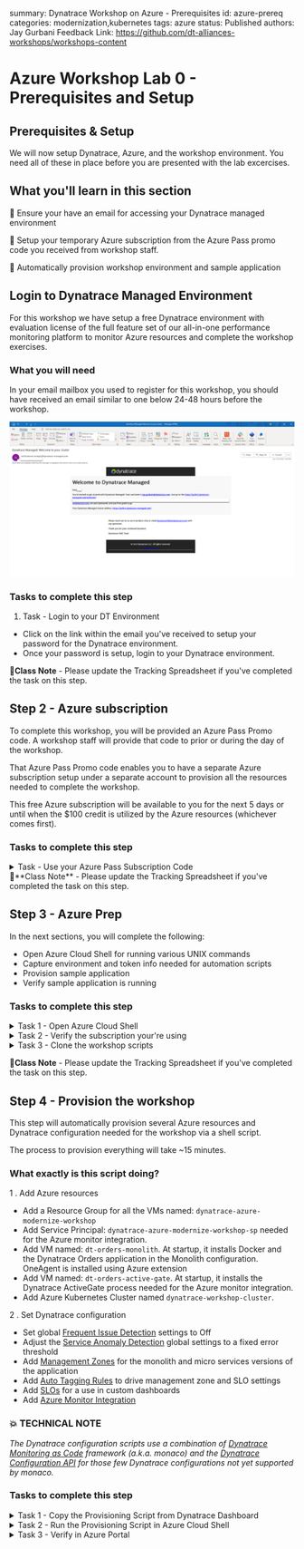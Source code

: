 summary: Dynatrace Workshop on Azure - Prerequisites
id: azure-prereq
categories: modernization,kubernetes
tags: azure
status: Published
authors: Jay Gurbani
Feedback Link: https://github.com/dt-alliances-workshops/workshops-content
# Azure Workshop Lab 0 - Prerequisites and Setup

## Prerequisites & Setup

We will now setup Dynatrace, Azure, and the workshop environment. You need all of these in place before you are presented with the lab excercises.

## What you'll learn in this section

🔷 Ensure your have an email for accessing your Dynatrace managed environment

🔷 Setup your temporary Azure subscription from the Azure Pass promo code you received from workshop staff.

🔷 Automatically provision workshop environment and sample application

## Login to Dynatrace Managed Environment

For this workshop we have setup a free Dynatrace environment with evaluation license of the full feature set of our all-in-one performance monitoring platform to monitor Azure resources and complete the workshop exercises.  

### What you will need

In your email mailbox you used to register for this workshop, you should have received an email similar to one below 24-48 hours before the workshop.

![image](img/pre-requisites-dt-managed.png)

### Tasks to complete this step

1) Task - Login to your DT Environment
- Click on the link within the email you've received to setup your password for the Dynatrace environment.
- Once your password is setup, login to your Dynatrace environment.


🏫**Class Note** - Please update the Tracking Spreadsheet if you've completed the task on this step.

## Step 2 - Azure subscription

To complete this workshop, you will be provided an Azure Pass Promo code.  A workshop staff will provide that code to prior or during the day of the workshop.

That Azure Pass Promo code enables you to have a separate Azure subscription setup under a separate account to provision all the resources needed to complete the workshop.     

This free Azure subscription will be available to you for the next 5 days or until when the $100 credit is utilized by the Azure resources (whichever comes first).

### Tasks to complete this step

<details>
<summary>Task - Use your Azure Pass Subscription Code</summary>
1. To setup your workshop using free Azure Pass subscription, navigate to <a href="https://www.microsoftazurepass.com/" target="_blank">Microsoft's Azure Pass website</a>
2.  Click on Start.
     ![image](img/setup-azure.png)
3. Use a ***personal email address*** to signin or create a new Microsoft account email.
     ![image](img/azure-pass-signin.png)
     ### 💥 **TECHNICAL NOTE**
       _If you are already signed in on a Azure account via your corporate email, please signout and login with personal account or create a new one._
4.  Confirm the email address you want to use for your Azure pass subscription and "promo" code provided to allow for the Azure subscription to be setup.
     ![image](img/azure-pass-emailconfirm.png)
    Using Azure Pass promotion code requires an email and the provisioning takes about 5 minutes to process.

    If you do not use an email with SSO with microsoft, you will need to create an account.
    ![image](img/setup-ms-account.png)
</details>
🏫**Class Note** - Please update the Tracking Spreadsheet if you've completed the task on this step.

## Step 3 - Azure Prep
In the next sections, you will complete the following:

* Open Azure Cloud Shell for running various UNIX commands
* Capture environment and token info needed for automation scripts
* Provision sample application
* Verify sample application is running

### Tasks to complete this step

<details><summary>Task 1 - Open Azure Cloud Shell</summary>

1. Navigate to <a href="https://portal.azure.com/" target="_blank">https://portal.azure.com/ </a>

2. Click on the Cloud Shell button

![image](img/setup-azure-shell-open.png)

If you get this prompt, choose bash

![image](img/setup-azure-shell-bash.png)

If you get this prompt, choose `Azure Pass - Sponsorship` and then click the `Create Storage` button.

![image](img/setup-azure-shell-storage.png)

### 💥 **TECHNICAL NOTE**
_Creating the storage will take about a minute._

3. Once the storage is created, you should see the Unix bash shell.

![image](img/setup-azure-shell-prompt.png)

4. Make a dedicated Azure shell Browser tab by clicking this new tab icon.

![image](img/setup-azure-shell-newtab.png)
</details>
<details>
  <summary>Task 2 - Verify the subscription your're using </summary>

- To verify which subscription is configured for the Azure CLI, run this command.

```
az account show
```

Look for the name in the output. This is example when a promo code was used.

```
{
  "environmentName": "AzureCloud",
  "homeTenantId": "xxx-xxx-xxx-xx-xxx",
  "id": "yyy-yyyy-yyy-yyy-yyy",
  "isDefault": true,
  "managedByTenants": [],
  "name": "Azure Pass - Sponsorship",   <----- This is the active subscription
  "state": "Enabled",
  "tenantId": "zzz-zzz-zzz-zzz-zzz",
  "user": {
    "name": "name@company.com",
    "type": "user"
  }
}
```

### 💥 **TECHNICAL NOTE**

If the subscription is not `Azure Pass - Sponsorship`, run this command to see all the subscriptions for your user id. If this is the first time using Azure portal or a trial, then you should only have one subscription.

```
az account list --output table
```

Here is an example output:

```
Name                                     CloudName    SubscriptionId                        State    IsDefault
---------------------------------------  -----------  ------------------------------------  -------  -----------
Subscription 1                           AzureCloud   aaaaaaaa-aaaa-aaaa-aaaa-aaaaaaaaaaaa  Enabled  False
Subscription 2                           AzureCloud   bbbbbbbb-aaaa-aaaa-aaaa-aaaaaaaaaaaa  Enabled  False
Subscription 3                           AzureCloud   cccccccc-aaaa-aaaa-aaaa-aaaaaaaaaaaa  Enabled  False
Subscription 4                           AzureCloud   dddddddd-aaaa-aaaa-aaaa-aaaaaaaaaaaa  Enabled  False
Azure Pass - Sponsorship                 AzureCloud   eeeeeeee-aaaa-aaaa-aaaa-aaaaaaaaaaaa  Enabled  True
```

If the `Azure Pass - Sponsorship` is not the `IsDefault = True`, then run these command to set and verify.

```
# set the subscription
az account set --subscription <YOUR PROMO SUBSCRIPTION ID>

# verify change
az account list --output table

# double check with
az account show
```
</details>
<details>
  <summary>Task 3 - Clone the workshop scripts </summary>

1. Within your Azure Cloud Shell window, run this command to download the workshop scripts:
```
  git clone https://github.com/dt-alliances-workshops/azure-modernization-dt-orders-setup.git
```
2. To validate all the workshops scripts have download, please run these commands within the Azure Cloud Shell window to display the directories
```
cd azure-modernization-dt-orders-setup/
ls -al
```
- You should see an output similar to the one below 
 ![image](img/pre-requisites-azure-cli-gitcloneoutput.png)
</details>


🏫**Class Note** - Please update the Tracking Spreadsheet if you've completed the task on this step.

## Step 4 -  Provision the workshop
This step will automatically provision several Azure resources and Dynatrace configuration needed for the workshop via a shell script.  

The process to provision everything will take ~15 minutes.

### What exactly is this script doing?

1 . Add Azure resources

- Add a Resource Group for all the VMs named: `dynatrace-azure-modernize-workshop`
- Add Service Principal: `dynatrace-azure-modernize-workshop-sp` needed for the Azure monitor integration.
- Add VM named: `dt-orders-monolith`. At startup, it installs Docker and the Dynatrace Orders application in the Monolith configuration. OneAgent is installed using Azure extension
- Add VM named: `dt-orders-active-gate`. At startup, it installs the Dynatrace ActiveGate process needed for the Azure monitor integration.
- Add Azure Kubernetes Cluster named `dynatrace-workshop-cluster`.

2 . Set Dynatrace configuration

- Set global [Frequent Issue Detection](https://www.dynatrace.com/support/help/how-to-use-dynatrace/problem-detection-and-analysis/problem-detection/detection-of-frequent-issues/) settings to Off
- Adjust the [Service Anomaly Detection](https://www.dynatrace.com/support/help/how-to-use-dynatrace/problem-detection-and-analysis/problem-detection/how-to-adjust-the-sensitivity-of-problem-detection/) global settings to a fixed error threshold
- Add [Management Zones](https://www.dynatrace.com/support/help/how-to-use-dynatrace/management-zones/) for the monolith and micro services versions of the application
- Add [Auto Tagging Rules](https://www.dynatrace.com/support/help/how-to-use-dynatrace/tags-and-metadata/) to drive management zone and SLO settings
- Add [SLOs](https://www.dynatrace.com/support/help/how-to-use-dynatrace/service-level-objectives/) for a use in custom dashboards
- Add [Azure Monitor Integration](https://www.dynatrace.com/support/help/technology-support/cloud-platforms/microsoft-azure-services/set-up-integration-with-azure-monitor/)

### 💥 **TECHNICAL NOTE**

_The Dynatrace configuration scripts use a combination of [Dynatrace Monitoring as Code](https://github.com/dynatrace-oss/dynatrace-monitoring-as-code) framework (a.k.a. monaco) and the [Dynatrace Configuration API](https://www.dynatrace.com/support/help/dynatrace-api/configuration-api/) for those few Dynatrace configurations not yet supported by monaco._

### Tasks to complete this step
<details>
<summary>Task 1 - Copy the Provisioning Script from Dynatrace Dashboard</summary>
1. Login to the Dynatrace UI
2. From left side in Dynatrace, pick the dashboard menu
3. On the Dashboard page, open the Workshop Provisioning dashboard.
![image](img/dt-provision-dashboard-list.png)
4. While inside the Workshop Provisioning dashboard page, click on edit
![image](img/dt-provision-dashboard-edit.png)
5. Select the tile that has provisioning command
![image](img/dt-copy-command.png)
6. Copy ALL the text from the Markdown text on the right. You will paste this in the Azure cloud shell as the next step.
</details>
<details>
<summary>Task 2 - Run the Provisioning Script in Azure Cloud Shell</summary>
1. Return back to the window where you have the Azure Cloud shell open
2. Paste the full command and hit enter.  You should see a prompt similar to as one below.

```
===================================================================
About to Provision Workshop for
Dynatrace Managed Server: https://name.dynatrace-managed.com/e/aaaaa-bbbb-ccccc-ddddd
SETUP_TYPE   = all
===================================================================
Proceed? (y/n) : 
```
3. Enter **y** at the prompt to begin the provisioning of the workshop.  Once the script is complete you should see output as shown below
```
=============================================
Provisioning workshop resources COMPLETE
End: Thu 25 Nov 2021 12:45:29 PM UTC
=============================================
```
</details>
<details>
<summary>Task 3 - Verify in Azure Portal</summary>

1. Go back to the window where you have the Azure Portal screen open
2. Search for `Resource Groups` from the search bar at the top
![image](img/pre-requisites-azure-portal-resources.png)
3. Click on `Resource Groups`.  From the list of resource group select `dynatrace-azure-modernize-workshop`.
4. Once you within the resource group, you will see all of the different types of resources we've automatically provisionined for this workshop
![image](img/pre-requisites-azure-portal-resources-resourcelist.png)

## Verify AKS Cluster is provisioned
In this step we will verify if the Azure Kubernetes Service (AKS) Cluster was provisioned correctly. Also we will download the credentials to manage our AKS cluster via `kubectl` commands.

The <a href="https://kubernetes.io/docs/reference/kubectl/overview/" target="_blank">kubectl</a> command line tool that lets you control Kubernetes clusters.  For details about each command, including all the supported flags and subcommands, see the <a href="https://kubernetes.io/docs/reference/kubectl/overview/" target="_blank">kubectl</a> reference documentation.

## Tasks to complete this step
<details><summary>Task  - Azure CLI Verification</summary>

Only proceed if the provisioning script completes, and looks like this:

```
...
...
=============================================
Provisioning workshop resources COMPLETE
=============================================
```

## Step 5 - Verify AKS Cluster via Azure Cloud Shell

Once the provisioning script is complete, you can verify the new cluster with this kubectl command.

1. Run this command in Azure Cloud shell to get familiar with the command line options for kubectl.

    ```
    kubectl --help
    ```

1. Configure kubectl to connect to the new cluster by downloading the cluster credentials. 

    ```
    az aks get-credentials --resource-group dynatrace-azure-modernize-workshop --name dynatrace-workshop-cluster
    ```

1. Verify you are connected.  You should see `dynatrace-workshop-cluster` as the output.

    ```
    kubectl config current-context
    ```

1. List the nodes in the cluster

    ```
    kubectl get nodes
    ```

    The output should look like this:

    ```
    NAME                                STATUS   ROLES   AGE   VERSION
    aks-nodepool1-74092643-vmss000000   Ready    agent   21h   v1.19.11
    aks-nodepool1-74092643-vmss000001   Ready    agent   21h   v1.19.11
    ```

    You can see even more detail with this command.

    ```
    kubectl describe nodes
    ```
</details>
<details><summary>Task  - Optional Verification via Azure Portal </summary>
## Verify Cluster within Azure Portal

With the Azure web portal, search for the kubernetes services and then click on the new workshop cluster.

![image](img/setup-k8.png)

Explore the configuration to view the number of nodes and the kubernetes version.

![image](img/setup-k8-node.png)
</details>


🏫**Class Note** - Please update the Tracking Spreadsheet if you've completed the task on this step.

## Lab 1 - Summary

In this section, you should have completed the following:

✅ Provisioned a Dynatrace tenant and Azure subscription

✅ Setup the Azure Cloud Shell to run various UNIX commands

✅ Captured environment and token info needed for workshop provisioning automation scripts

✅ Provisioned workshop resources

🏫**Class Note** - Please update the Tracking Spreadsheet if you've completed the task on this step.
